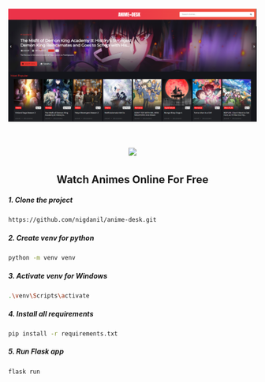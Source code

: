 <p align="center"><a href="https://www.anime-desk.ru/"><img src="./static/img/home.png"></a></p> 
<h1 align="center"><img src="https://www.anime-desk.ru/static/img/headerr.png"></h1>
<h2 align="center"><b>Watch Animes Online For Free</b></h4>

<h5><p>1. Clone the project</p></h5>

```bash
https://github.com/nigdanil/anime-desk.git
```

<h5><p>2. Create venv for python</p></h5>

```bash
python -m venv venv
```

<h5><p>3. Activate venv for Windows</p></h5>

```bash
.\venv\Scripts\activate
```

<h5><p>4. Install all requirements</p></h5>

```bash
pip install -r requirements.txt
```

<h5><p>5. Run Flask app</p></h5>

```bash
flask run
```
